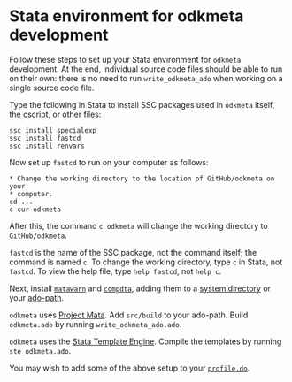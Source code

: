 Stata environment for odkmeta development
=========================================

Follow these steps to set up your Stata environment for `odkmeta` development. At the end, individual source code files should be able to run on their own: there is no need to run `write_odkmeta_ado` when working on a single source code file.

Type the following in Stata to install SSC packages used in `odkmeta` itself, the cscript, or other files:

```
ssc install specialexp
ssc install fastcd
ssc install renvars
```

Now set up `fastcd` to run on your computer as follows:

```
* Change the working directory to the location of GitHub/odkmeta on your
* computer.
cd ...
c cur odkmeta
```

After this, the command `c odkmeta` will change the working directory to `GitHub/odkmeta`.

`fastcd` is the name of the SSC package, not the command itself; the command is named `c`. To change the working directory, type `c` in Stata, not `fastcd`. To view the help file, type `help fastcd`, not `help c`.

Next, install [`matawarn`](https://github.com/matthew-white/matawarn) and [`compdta`](https://github.com/matthew-white/compdta), adding them to a [system directory](http://www.stata.com/help.cgi?sysdir) or your [ado-path](http://www.stata.com/help.cgi?adopath).

`odkmeta` uses [Project Mata](https://github.com/PovertyAction/project-mata). Add `src/build` to your ado-path. Build `odkmeta.ado` by running `write_odkmeta_ado.ado`.

`odkmeta` uses the [Stata Template Engine](https://github.com/PovertyAction/stata-template-engine). Compile the templates by running `ste_odkmeta.ado`.

You may wish to add some of the above setup to your [`profile.do`](http://www.stata.com/support/faqs/programming/profile-do-file/).
